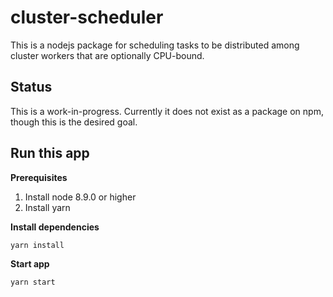 # cluster-scheduler
This is a nodejs package for scheduling tasks to be distributed among cluster workers that are optionally CPU-bound.

## Status
This is a work-in-progress. Currently it does not exist as a package on npm, though this is the desired goal.

## Run this app
**Prerequisites**

1. Install node 8.9.0 or higher
2. Install yarn

**Install dependencies**

```bash
yarn install
```

**Start app**

```bash
yarn start
```